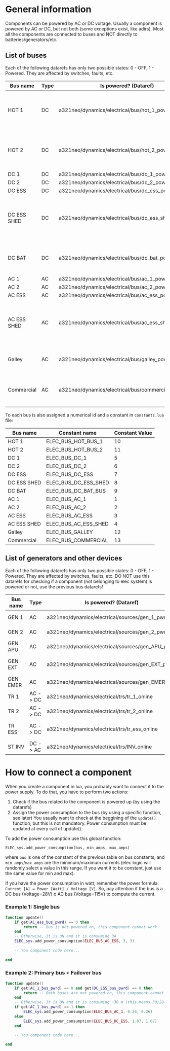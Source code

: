 # General information
Components can be powered by AC or DC voltage. Usually a component is powered by
AC or DC, but not both (some exceptions exist, like adirs). Most all the components are
connected to buses and NOT directly to batteries/generators/etc. 

## List of buses
Each of the following datarefs has only two possible states: 0 - OFF, 1 - Powered. They are affected by switches, faults, etc.

| Bus name    | Type | Is powered?  (Dataref)                              | Note                                                                          |
|-------------|------|-----------------------------------------------------|-------------------------------------------------------------------------------|
| HOT 1       | DC   | a321neo/dynamics/electrical/bus/hot_1_powered       | Directly connected to BAT 1. Battery switch does not affect this bus.         |
| HOT 2       | DC   | a321neo/dynamics/electrical/bus/hot_2_powered       | Directly connected to BAT 2. Battery switch does not affect this bus.         |
| DC 1        | DC   | a321neo/dynamics/electrical/bus/dc_1_powered        |                                                                               |
| DC 2        | DC   | a321neo/dynamics/electrical/bus/dc_2_powered        |                                                                               |
| DC ESS      | DC   | a321neo/dynamics/electrical/bus/dc_ess_powered      |                                                                               |
| DC ESS SHED | DC   | a321neo/dynamics/electrical/bus/dc_ess_shed_powered | Part of the DC ESS bus that can be powered off under some failure conditions. |
| DC BAT      | DC   | a321neo/dynamics/electrical/bus/dc_bat_powered      | Battery interconnection bus. This is not necessarily powered.                 |
| AC 1        | AC   | a321neo/dynamics/electrical/bus/ac_1_powered        |                                                                               |
| AC 2        | AC   | a321neo/dynamics/electrical/bus/ac_2_powered        |                                                                               |
| AC ESS      | AC   | a321neo/dynamics/electrical/bus/ac_ess_powered      |                                                                               |
| AC ESS SHED | AC   | a321neo/dynamics/electrical/bus/ac_ess_shed_powered | Part of the AC ESS bus that can be powered off under some failure conditions. |
| Galley      | AC   | a321neo/dynamics/electrical/bus/galley_powered      | Main and secondary galley, in-seat power supply.                              |
| Commercial  | AC   | a321neo/dynamics/electrical/bus/commercial_powered  | Cabin and cargo lights, toilets, entertainment, etc.                          |

To each bus is also assigned a numerical id and a constant in `constants.lua` file:

| Bus name    | Constant name        | Constant Value |
|-------------|----------------------|----------------|
| HOT 1       | ELEC_BUS_HOT_BUS_1   | 10             |
| HOT 2       | ELEC_BUS_HOT_BUS_2   | 11             |
| DC 1        | ELEC_BUS_DC_1        | 5              |
| DC 2        | ELEC_BUS_DC_2        | 6              |
| DC ESS      | ELEC_BUS_DC_ESS      | 7              |
| DC ESS SHED | ELEC_BUS_DC_ESS_SHED | 8              |
| DC BAT      | ELEC_BUS_DC_BAT_BUS  | 9              |
| AC 1        | ELEC_BUS_AC_1        | 1              |
| AC 2        | ELEC_BUS_AC_2        | 2              |
| AC ESS      | ELEC_BUS_AC_ESS      | 3              |
| AC ESS SHED | ELEC_BUS_AC_ESS_SHED | 4              |
| Galley      | ELEC_BUS_GALLEY      | 12             |
| Commercial  | ELEC_BUS_COMMERCIAL  | 13             |

## List of generators and other devices
Each of the following datarefs has only two possible states: 0 - OFF, 1 - Powered. They are affected by switches, faults, etc. DO NOT use this datarefs for checking if a component (not belonging to elec system) is powered or not, use the previous bus datarefs!

| Bus name | Type     | Is powered?  (Dataref)                           | Note                      |
|----------|----------|--------------------------------------------------|---------------------------|
| GEN 1    | AC       | a321neo/dynamics/electrical/sources/gen_1_pwr    | Engine 1 generator        |
| GEN 2    | AC       | a321neo/dynamics/electrical/sources/gen_2_pwr    | Engine 2 generator        |
| GEN APU  | AC       | a321neo/dynamics/electrical/sources/gen_APU_pwr  | APU generator             |
| GEN EXT  | AC       | a321neo/dynamics/electrical/sources/gen_EXT_pwr  | External power supply     |
| GEN EMER | AC       | a321neo/dynamics/electrical/sources/gen_EMER_pwr | RAT generator             |
| TR 1     | AC -> DC | a321neo/dynamics/electrical/trs/tr_1_online      | Transformer Rectifier 1   |
| TR 2     | AC -> DC | a321neo/dynamics/electrical/trs/tr_2_online      | Transformer Rectifier 2   |
| TR ESS   | AC -> DC | a321neo/dynamics/electrical/trs/tr_ess_online    | Transformer Rectifier ESS |
| ST.INV   | DC -> AC | a321neo/dynamics/electrical/trs/INV_online       | Static Inverter           |


# How to connect a component

When you create a component in lua, you probably want to connect it to the power supply. To do that, you have to perform two actions:
1. Check if the bus related to the component is powered up (by using the datarefs)
2. Assign the power consumption to the bus (by using a specific function, see later)
You usually want to check at the beggining of the `update()` function, but this is not mandatory. Power consumption must be updated at every call of update().

To add the power consumption use this global function:

  `ELEC_sys.add_power_consumption(bus, min_amps, max_amps)`

where `bus` is one of the constant of the previous table on bus constants, and `min_amps`/`max_amps` are the minimum/maximum currents (elec logic will randomly select a value in this range. If you want it to be constant, just use the same value for min and max).

If you have the power consumption in watt, remember the power formula: `Current [A] = Power [Watt] / Voltage [V]`. So, pay attention if the bus is a DC bus (Voltage=28V) o AC bus (Voltage=115V) to compute the current. 

### Example 1: Single bus

```lua
function update()
    if get(AC_ess_bus_pwrd) == 0 then
        return -- Bus is not powered on, this component cannot work
    end
    -- Otherwise, it is ON and it is consuming 3A
    ELEC_sys.add_power_consumption(ELEC_BUS_AC_ESS, 3, 3)
    
    -- You component code here...
    
end
```

### Example 2: Primary bus + Failover bus
```lua
function update()
    if get(AC_1_bus_pwrd) == 0 and get(DC_ESS_bus_pwrd) == 0 then
        return -- Both buses are not powered on, this component cannot work
    end
    -- Otherwise, it is ON and it is consuming ~30 W (this means 30/28=1.07A in DC and 30/115=0.26A in AC)
    if get(AC_1_bus_pwrd) == 1 then
        ELEC_sys.add_power_consumption(ELEC_BUS_AC_1, 0.26, 0.26)
    else
        ELEC_sys.add_power_consumption(ELEC_BUS_DC_ESS, 1.07, 1.07)
    end
    
    -- You component code here...

end
```
